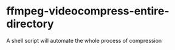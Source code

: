 # ffmpeg-videocompress-entire-directory
A shell script will automate the whole process of compression

